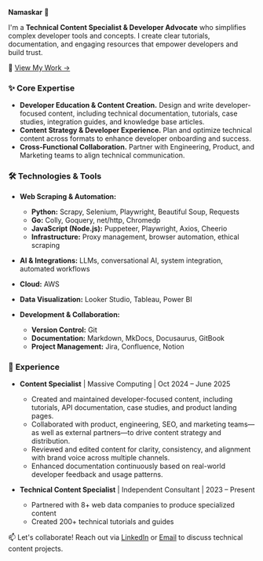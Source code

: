 **Namaskar** 🙏

I'm a **Technical Content Specialist & Developer Advocate** who simplifies complex developer tools and concepts. I create clear tutorials, documentation, and engaging resources that empower developers and build trust.

📌 [View My Work →](https://github.com/triposat/published-blogs)

### ✨ **Core Expertise**

* **Developer Education & Content Creation.** Design and write developer-focused content, including technical documentation, tutorials, case studies, integration guides, and knowledge base articles.
* **Content Strategy & Developer Experience.** Plan and optimize technical content across formats to enhance developer onboarding and success.
* **Cross-Functional Collaboration.** Partner with Engineering, Product, and Marketing teams to align technical communication.

### 🛠️ **Technologies & Tools**

* **Web Scraping & Automation:**
    * **Python:** Scrapy, Selenium, Playwright, Beautiful Soup, Requests
    * **Go:** Colly, Goquery, net/http, Chromedp
    * **JavaScript (Node.js):** Puppeteer, Playwright, Axios, Cheerio
    * **Infrastructure:** Proxy management, browser automation, ethical scraping

* **AI & Integrations:** LLMs, conversational AI, system integration, automated workflows

* **Cloud:** AWS

* **Data Visualization:** Looker Studio, Tableau, Power BI

* **Development & Collaboration:**
    * **Version Control:** Git
    * **Documentation:** Markdown, MkDocs, Docusaurus, GitBook
    * **Project Management:** Jira, Confluence, Notion

### 💼 **Experience**

* **Content Specialist** | Massive Computing | Oct 2024  – June 2025
   * Created and maintained developer-focused content, including tutorials, API documentation, case studies, and product landing pages.
   * Collaborated with product, engineering, SEO, and marketing teams—as well as external partners—to drive content strategy and distribution.
   * Reviewed and edited content for clarity, consistency, and alignment with brand voice across multiple channels.
   * Enhanced documentation continuously based on real-world developer feedback and usage patterns.

* **Technical Content Specialist** | Independent Consultant | 2023 – Present
    * Partnered with 8+ web data companies to produce specialized content
    * Created 200+ technical tutorials and guides

📫 Let's collaborate! Reach out via [LinkedIn](https://www.linkedin.com/in/triposat/) or [Email](mailto:tripathisatyam5721@gmail.com) to discuss technical content projects.
